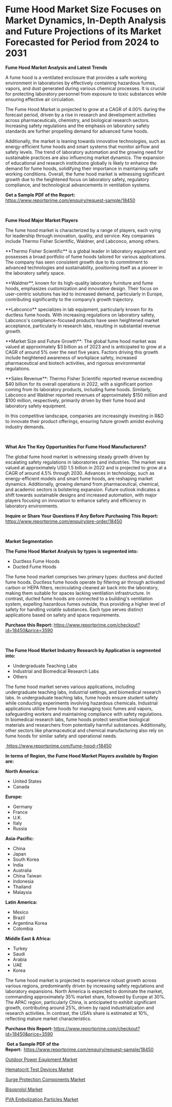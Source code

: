 <p><h1>Fume Hood Market Size Focuses on Market Dynamics, In-Depth Analysis and Future Projections of its Market Forecasted for Period from 2024 to 2031</h1></p><p><strong>Fume Hood Market Analysis and Latest Trends</strong></p>
<p><p>A fume hood is a ventilated enclosure that provides a safe working environment in laboratories by effectively containing hazardous fumes, vapors, and dust generated during various chemical processes. It is crucial for protecting laboratory personnel from exposure to toxic substances while ensuring effective air circulation. </p><p>The Fume Hood Market is projected to grow at a CAGR of 4.00% during the forecast period, driven by a rise in research and development activities across pharmaceuticals, chemistry, and biological research sectors. Increasing safety regulations and the emphasis on laboratory safety standards are further propelling demand for advanced fume hoods. </p><p>Additionally, the market is leaning towards innovative technologies, such as energy-efficient fume hoods and smart systems that monitor airflow and safety levels. The trend of laboratory automation and the growing need for sustainable practices are also influencing market dynamics. The expansion of educational and research institutions globally is likely to enhance the demand for fume hoods, solidifying their importance in maintaining safe working conditions. Overall, the fume hood market is witnessing significant growth due to the heightened focus on laboratory safety, regulatory compliance, and technological advancements in ventilation systems.</p></p>
<p><strong>Get a Sample PDF of the Report:&nbsp;</strong> <a href="https://www.reportprime.com/enquiry/request-sample/18450?utm_campaign=1133&utm_medium=2&utm_source=Github&utm_content=ia&utm_term=21112024&utm_id=fume-hood">https://www.reportprime.com/enquiry/request-sample/18450</a></p>
<p>&nbsp;</p>
<p><strong>Fume Hood Major Market Players</strong></p>
<p><p>The fume hood market is characterized by a range of players, each vying for leadership through innovation, quality, and service. Key companies include Thermo Fisher Scientific, Waldner, and Labconco, among others.</p><p>**Thermo Fisher Scientific** is a global leader in laboratory equipment and possesses a broad portfolio of fume hoods tailored for various applications. The company has seen consistent growth due to its commitment to advanced technologies and sustainability, positioning itself as a pioneer in the laboratory safety space.</p><p>**Waldner**, known for its high-quality laboratory furniture and fume hoods, emphasizes customization and innovative design. Their focus on user-centric solutions has led to increased demand, particularly in Europe, contributing significantly to the company’s growth trajectory.</p><p>**Labconco** specializes in lab equipment, particularly known for its ductless fume hoods. With increasing regulations on laboratory safety, Labconco's compliance-focused products have seen heightened market acceptance, particularly in research labs, resulting in substantial revenue growth.</p><p>**Market Size and Future Growth**: The global fume hood market was valued at approximately $3 billion as of 2023 and is anticipated to grow at a CAGR of around 5% over the next five years. Factors driving this growth include heightened awareness of workplace safety, increased pharmaceutical and biotech activities, and rigorous environmental regulations.</p><p>**Sales Revenue**: Thermo Fisher Scientific reported revenue exceeding $40 billion for its overall operations in 2022, with a significant portion coming from its laboratory products, including fume hoods. Similarly, Labconco and Waldner reported revenues of approximately $150 million and $100 million, respectively, primarily driven by their fume hood and laboratory safety equipment.</p><p>In this competitive landscape, companies are increasingly investing in R&D to innovate their product offerings, ensuring future growth amidst evolving industry demands.</p></p>
<p>&nbsp;</p>
<p><strong>What Are The Key Opportunities For Fume Hood Manufacturers?</strong></p>
<p><p>The global fume hood market is witnessing steady growth driven by escalating safety regulations in laboratories and industries. The market was valued at approximately USD 1.5 billion in 2022 and is projected to grow at a CAGR of around 4.5% through 2030. Advances in technology, such as energy-efficient models and smart fume hoods, are reshaping market dynamics. Additionally, growing demand from pharmaceutical, chemical, and academic sectors is bolstering expansion. Future outlook indicates a shift towards sustainable designs and increased automation, with major players focusing on innovation to enhance safety and efficiency in laboratory environments.</p></p>
<p><strong>Inquire or Share Your Questions If Any Before Purchasing This Report:</strong> <a href="https://www.reportprime.com/enquiry/pre-order/18450?utm_campaign=1133&utm_medium=2&utm_source=Github&utm_content=ia&utm_term=21112024&utm_id=fume-hood">https://www.reportprime.com/enquiry/pre-order/18450</a></p>
<p>&nbsp;</p>
<p><strong>Market Segmentation</strong></p>
<p><strong>The Fume Hood Market Analysis by types is segmented into:</strong></p>
<p><ul><li>Ductless Fume Hoods</li><li>Ducted Fume Hoods</li></ul></p>
<p><p>The fume hood market comprises two primary types: ductless and ducted fume hoods. Ductless fume hoods operate by filtering air through activated carbon or HEPA filters, recirculating cleaned air back into the laboratory, making them suitable for spaces lacking ventilation infrastructure. In contrast, ducted fume hoods are connected to a building's ventilation system, expelling hazardous fumes outside, thus providing a higher level of safety for handling volatile substances. Each type serves distinct applications based on safety and space requirements.</p></p>
<p><strong>Purchase this Report:&nbsp;</strong><a href="https://www.reportprime.com/checkout?id=18450&price=3590&utm_campaign=1133&utm_medium=2&utm_source=Github&utm_content=ia&utm_term=21112024&utm_id=fume-hood">https://www.reportprime.com/checkout?id=18450&price=3590</a></p>
<p>&nbsp;</p>
<p><strong>The Fume Hood Market Industry Research by Application is segmented into:</strong></p>
<p><ul><li>Undergraduate Teaching Labs</li><li>Industrial and Biomedical Research Labs</li><li>Others</li></ul></p>
<p><p>The fume hood market serves various applications, including undergraduate teaching labs, industrial settings, and biomedical research labs. In undergraduate teaching labs, fume hoods ensure student safety while conducting experiments involving hazardous chemicals. Industrial applications utilize fume hoods for managing toxic fumes and vapors, safeguarding workers and maintaining compliance with safety regulations. In biomedical research labs, fume hoods protect sensitive biological materials and researchers from potentially harmful substances. Additionally, other sectors like pharmaceutical and chemical manufacturing also rely on fume hoods for similar safety and operational needs.</p></p>
<p><a href="https://www.reportprime.com/fume-hood-r18450?utm_campaign=1133&utm_medium=2&utm_source=Github&utm_content=ia&utm_term=21112024&utm_id=fume-hood">&nbsp;https://www.reportprime.com/fume-hood-r18450</a></p>
<p><strong>In terms of Region, the Fume Hood Market Players available by Region are:</strong></p>
<p>
    <p> <strong> North America: </strong>
        <ul>
            <li>United States</li>
            <li>Canada</li>
        </ul>
        </p> 
    <p> <strong> Europe: </strong>
        <ul>
            <li>Germany</li>
            <li>France</li>
            <li>U.K.</li>
            <li>Italy</li>
            <li>Russia</li>
        </ul>
        </p> 
    <p> <strong> Asia-Pacific: </strong>
        <ul>
            <li>China</li>
            <li>Japan</li>
            <li>South Korea</li>
            <li>India</li>
            <li>Australia</li>
            <li>China Taiwan</li>
            <li>Indonesia</li>
            <li>Thailand</li>
            <li>Malaysia</li>
        </ul>
        </p> 
    <p> <strong> Latin America: </strong>
        <ul>
            <li>Mexico</li>
            <li>Brazil</li>
            <li>Argentina Korea</li>
            <li>Colombia</li>
        </ul>
        </p> 
    <p> <strong> Middle East & Africa: </strong>
        <ul>
            <li>Turkey</li>
            <li>Saudi</li>
            <li>Arabia</li>
            <li>UAE</li>
            <li>Korea</li>
        </ul>
    </p>
    </p>
<p><p>The fume hood market is projected to experience robust growth across various regions, predominantly driven by increasing safety regulations and laboratory expansions. North America is expected to dominate the market, commanding approximately 35% market share, followed by Europe at 30%. The APAC region, particularly China, is anticipated to exhibit significant growth, contributing around 25%, driven by rapid industrialization and research activities. In contrast, the USA’s share is estimated at 10%, reflecting mature market characteristics.</p></p>
<p><strong>Purchase this Report: </strong><a href="https://www.reportprime.com/checkout?id=18450&price=3590&utm_campaign=1133&utm_medium=2&utm_source=Github&utm_content=ia&utm_term=21112024&utm_id=fume-hood">https://www.reportprime.com/checkout?id=18450&price=3590</a></p>
<p>&nbsp;<strong>Get a Sample PDF of the Report:&nbsp;&nbsp;</strong><a href="https://www.reportprime.com/enquiry/request-sample/18450?utm_campaign=1133&utm_medium=2&utm_source=Github&utm_content=ia&utm_term=21112024&utm_id=fume-hood">https://www.reportprime.com/enquiry/request-sample/18450</a></p>
<p><strong></strong></p>
<p><p><a href="https://github.com/WillieWoodard/Market-Research-Report-List-7/blob/main/outdoor-power-equipment-market.md?utm_campaign=1133&utm_medium=2&utm_source=Github&utm_content=ia&utm_term=21112024&utm_id=fume-hood">Outdoor Power Equipment Market</a></p><p><a href="https://www.linkedin.com/pulse/in-depth-analysis-hematocrit-test-devices-market-projected-9nffe?utm_campaign=1133&utm_medium=2&utm_source=Github&utm_content=ia&utm_term=21112024&utm_id=fume-hood">Hematocrit Test Devices Market</a></p><p><a href="https://www.linkedin.com/pulse/global-perspectives-surge-protection-components-market-trends-jmh1f?utm_campaign=1133&utm_medium=2&utm_source=Github&utm_content=ia&utm_term=21112024&utm_id=fume-hood">Surge Protection Components Market</a></p><p><a href="https://issuu.com/reportprime-2/docs/bisoprolol-market-size-2030.pptx_a7b2be9ed1b0d4?utm_campaign=1133&utm_medium=2&utm_source=Github&utm_content=ia&utm_term=21112024&utm_id=fume-hood">Bisoprolol Market</a></p><p><a href="https://issuu.com/reportprime-2/docs/pva-embolization-particles-market-s_d3e8d2266ed0e0?utm_campaign=1133&utm_medium=2&utm_source=Github&utm_content=ia&utm_term=21112024&utm_id=fume-hood">PVA Embolization Particles Market</a></p></p>